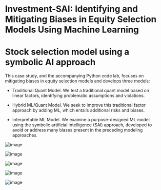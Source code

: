 # Investment-SAI: Identifying and Mitigating Biases in Equity Selection Models Using Machine Learning 

# Stock selection model using a symbolic AI approach

This case study, and the accompanying Python code lab, focuses on mitigating biases in equity selection models and develops three models:
- Traditional Quant Model. We test a traditional quant model based on linear factors, identifying problematic assumptions and violations.

- Hybrid ML/Quant Model. We seek to improve this traditional factor approach by adding ML, which entails additional risks and biases.

- Interpretable ML Model. We examine a purpose-designed ML model using the symbolic artificial intelligence (SAI) approach, developed to avoid or address many biases present in the preceding modeling approaches.

![image](https://github.com/danphilps/Investment-SAI/assets/55665698/cf763c88-c841-4598-9aaf-b819e34bc84e)

![image](https://github.com/danphilps/Investment-SAI/assets/55665698/d928e762-5628-46f7-8b96-58a6907b8a63)



![image](https://github.com/danphilps/Investment-SAI/assets/55665698/993c99a6-f277-4181-bcbc-50552bbba284)


![image](https://github.com/danphilps/Investment-SAI/assets/55665698/ccfffb52-c1c8-4b3e-b07d-2b5e88429d62)


![image](https://github.com/danphilps/Investment-SAI/assets/55665698/ad416bbe-4e2c-4349-b10e-0397966d572e)







